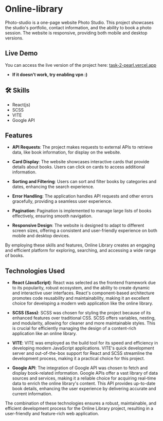 # Online-library

Photo-studio is a one-page website Photo Studio. This project showcases the studio's portfolio, contact information, and the ability to book a photo session. The website is responsive, providing both mobile and desktop versions.

## Live Demo
You can access the live version of the project here:  [ task-2-pearl.vercel.app](https://task-2-pearl.vercel.app/)
- **If it doesn't work, try enabling vpn :)**

## 🛠 Skills
- React(js)
- SCSS
- VITE
- Google API

## Features

- **API Requests**: The project makes requests to external APIs to retrieve data, like book information, for display on the website.

- **Card Display**: The website showcases interactive cards that provide details about books. Users can click on cards to access additional information.

- **Sorting and Filtering**: Users can sort and filter books by categories and dates, enhancing the search experience.

- **Error Handling**: The application handles API requests and other errors gracefully, providing a seamless user experience.

- **Pagination**: Pagination is implemented to manage large lists of books effectively, ensuring smooth navigation.

- **Responsive Design**: The website is designed to adapt to different screen sizes, offering a consistent and user-friendly experience on both mobile and desktop devices.

By employing these skills and features, Online Library creates an engaging and efficient platform for exploring, searching, and accessing a wide range of books.

## Technologies Used

- **React (JavaScript)**: React was selected as the frontend framework due to its popularity, robust ecosystem, and the ability to create dynamic and interactive user interfaces. React's component-based architecture promotes code reusability and maintainability, making it an excellent choice for developing a modern web application like the online library.

- **SCSS (Sass)**: SCSS was chosen for styling the project because of its enhanced features over traditional CSS. SCSS offers variables, nesting, and modularity, allowing for cleaner and more maintainable styles. This is crucial for efficiently managing the design of a content-rich application like an online library.

- **VITE**: VITE was employed as the build tool for its speed and efficiency in developing modern JavaScript applications. VITE's quick development server and out-of-the-box support for React and SCSS streamline the development process, making it a practical choice for this project.

- **Google API**: The integration of Google API was chosen to fetch and display book-related information. Google APIs offer a vast library of data sources and services, making it a reliable choice for acquiring real-time data to enrich the online library's content. This API provides up-to-date book details, enhancing the user experience by delivering accurate and current information.

The combination of these technologies ensures a robust, maintainable, and efficient development process for the Online Library project, resulting in a user-friendly and feature-rich web application.







